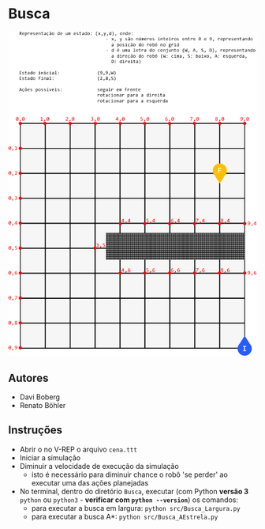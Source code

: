 # Busca

![especificação](especificacao.png)

## Autores

- Davi Boberg
- Renato Böhler

## Instruções

- Abrir o no V-REP o arquivo `cena.ttt`
- Iniciar a simulação
- Diminuir a velocidade de execução da simulação
    - isto é necessário para diminuir chance o robô 'se perder' ao executar uma das ações planejadas
- No terminal, dentro do diretório `Busca`, executar (com Python **versão 3** `python` ou `python3` - **verificar com `python --version`**) os comandos:
    - para executar a busca em largura: `python src/Busca_Largura.py`
    - para executar a busca A*: `python src/Busca_AEstrela.py`